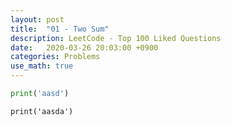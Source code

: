 ```yaml
---
layout: post
title:  "01 - Two Sum"
description: LeetCode - Top 100 Liked Questions
date:   2020-03-26 20:03:00 +0900
categories: Problems
use_math: true
---
```


```python
print('aasd')
```

~~~
print('aasda')
~~~

